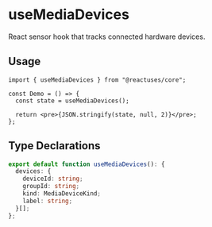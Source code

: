 # useMediaDevices

React sensor hook that tracks connected hardware devices.

## Usage

```tsx
import { useMediaDevices } from "@reactuses/core";

const Demo = () => {
  const state = useMediaDevices();

  return <pre>{JSON.stringify(state, null, 2)}</pre>;
};
```

## Type Declarations

```ts
export default function useMediaDevices(): {
  devices: {
    deviceId: string;
    groupId: string;
    kind: MediaDeviceKind;
    label: string;
  }[];
};
```
